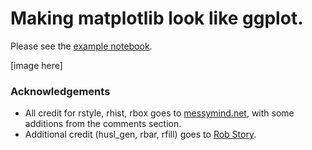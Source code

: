 # Making matplotlib look like ggplot.

Please see the [example notebook][en].

[image here]

### Acknowledgements

- All credit for rstyle, rhist, rbox goes to [messymind.net][mm],
with some additions from the comments section.
- Additional credit (husl_gen, rbar, rfill) goes to [Rob Story][rs].

[en]: http://nbviewer.ipython.org
[mm]: http://messymind.net/2012/07/making-matplotlib-look-like-ggplot/
[rs]: http://nbviewer.ipython.org/urls/raw.github.com/wrobstory/climatic/master/examples/ggplot_styling_for_matplotlib.ipynb
[hn]: http://www.huyng.com/posts/sane-color-scheme-for-matplotlib/